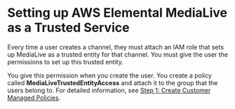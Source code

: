 # Setting up AWS Elemental MediaLive as a Trusted Service<a name="preproduction-trusted-entity"></a>

Every time a user creates a channel, they must attach an IAM role that sets up MediaLive as a trusted entity for that channel\. You must give the user the permissions to set up this trusted entity\.

You give this permission when you create the user\. You create a policy called **MediaLiveTrustedEntityAccess** and attach it to the group that the users belong to\. For detailed information, see [Step 1: Create Customer Managed Policies](setup-user-step-policies.md)\.